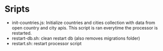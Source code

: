 # Sripts

- init-countries.js: Initialize countries and cities collection with data from open country and city apis. This script is ran everytime the processor is restarted.
- restart-db.sh: clean restart db (also removes migrations folder)
- restart.sh: restart processor script